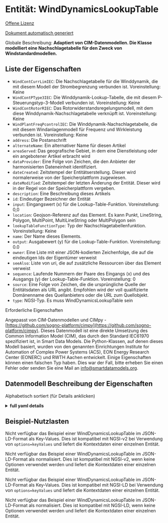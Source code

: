 Entität: WindDynamicsLookupTable  
================================  
[Offene Lizenz](https://github.com/smart-data-models//dataModel.EnergyCIM/blob/master/WindDynamicsLookupTable/LICENSE.md)  
[Dokument automatisch generiert](https://docs.google.com/presentation/d/e/2PACX-1vTs-Ng5dIAwkg91oTTUdt8ua7woBXhPnwavZ0FxgR8BsAI_Ek3C5q97Nd94HS8KhP-r_quD4H0fgyt3/pub?start=false&loop=false&delayms=3000#slide=id.gb715ace035_0_60)  
Globale Beschreibung: **Adaptiert von CIM-Datenmodellen. Die Klasse modelliert eine Nachschlagetabelle für den Zweck von Windstandardmodellen.**  

## Liste der Eigenschaften  

- `WindContCurrLimIEC`: Die Nachschlagetabelle für die Winddynamik, die mit diesem Modell der Strombegrenzung verbunden ist. Voreinstellung: Keine  - `WindContPType3IEC`: Die Winddynamik-Lookup-Tabelle, die mit diesem P-Steuerungstyp-3-Modell verbunden ist. Voreinstellung: Keine  - `WindContRotorRIEC`: Das Rotorwiderstandsregelungsmodell, mit dem diese Winddynamik-Nachschlagetabelle verknüpft ist. Voreinstellung: Keine  - `WindPlantFreqPcontrolIEC`: Die Winddynamik-Nachschlagetabelle, die mit diesem Windanlagenmodell für Frequenz und Wirkleistung verbunden ist. Voreinstellung: Keine  - `address`: Die Postanschrift  - `alternateName`: Ein alternativer Name für diesen Artikel  - `areaServed`: Das geografische Gebiet, in dem eine Dienstleistung oder ein angebotener Artikel erbracht wird  - `dataProvider`: Eine Folge von Zeichen, die den Anbieter der harmonisierten Dateneinheit identifiziert.  - `dateCreated`: Zeitstempel der Entitätserstellung. Dieser wird normalerweise von der Speicherplattform zugewiesen.  - `dateModified`: Zeitstempel der letzten Änderung der Entität. Dieser wird in der Regel von der Speicherplattform vergeben.  - `description`: Eine Beschreibung dieses Artikels  - `id`: Eindeutiger Bezeichner der Entität  - `input`: Eingangswert (x) für die Lookup-Table-Funktion. Voreinstellung: 0,0  - `location`: Geojson-Referenz auf das Element. Es kann Punkt, LineString, Polygon, MultiPoint, MultiLineString oder MultiPolygon sein  - `lookupTableFunctionType`: Typ der Nachschlagetabellenfunktion. Voreinstellung: Keine  - `name`: Der Name dieses Elements.  - `output`: Ausgabewert (y) für die Lookup-Table-Funktion. Voreinstellung: 0.0  - `owner`: Eine Liste mit einer JSON-kodierten Zeichenfolge, die auf die eindeutigen Ids der Eigentümer verweist  - `seeAlso`: Liste von uri, die auf zusätzliche Ressourcen über das Element verweist  - `sequence`: Laufende Nummern der Paare des Eingangs (x) und des Ausgangs (y) der Lookup-Table-Funktion. Voreinstellung: 0  - `source`: Eine Folge von Zeichen, die die ursprüngliche Quelle der Entitätsdaten als URL angibt. Empfohlen wird der voll qualifizierte Domänenname des Quellanbieters oder die URL zum Quellobjekt.  - `type`: NGSI-Typ. Es muss WindDynamicsLookupTable sein    
Erforderliche Eigenschaften  
Angepasst von CIM-Datenmodellen und CIMpy - [https://github.com/sogno-platform/cimpy](https://github.com/sogno-platform/cimpy). Dieses Datenmodell ist eine direkte Umsetzung des Common Information Model (CIM), das durch den Standard IEC61970 spezifiziert ist, in Smart Data Models. Die Python-Klassen, auf denen dieses Modell basiert, wurden von den genannten Einrichtungen Institute for Automation of Complex Power Systems (ACS), EON Energy Research Center (EONERC) und RWTH Aachen entwickelt. Einige Eigenschaften können einen falschen Typ haben. Dies war der Fall, bitte erheben Sie einen Fehler oder senden Sie eine Mail an info@smartdatamodels.org.  
## Datenmodell Beschreibung der Eigenschaften  
Alphabetisch sortiert (für Details anklicken)  
<details><summary><strong>full yaml details</strong></summary>    
```yaml  
WindDynamicsLookupTable:    
  description: 'Adapted from CIM data models. The class models a look up table for the purpose of wind standard models.'    
  properties:    
    WindContCurrLimIEC:    
      description: 'The wind dynamics lookup table associated with this current control limitation model. Default: None'    
      type: number    
      x-ngsi:    
        model: https://schema.org/Number    
    WindContPType3IEC:    
      description: 'The wind dynamics lookup table associated with this P control type 3 model. Default: None'    
      type: number    
      x-ngsi:    
        model: https://schema.org/Number    
    WindContRotorRIEC:    
      description: 'The rotor resistance control model with which this wind dynamics lookup table is associated. Default: None'    
      type: number    
      x-ngsi:    
        model: https://schema.org/Number    
    WindPlantFreqPcontrolIEC:    
      description: 'The wind dynamics lookup table associated with this frequency and active power wind plant model. Default: None'    
      type: number    
      x-ngsi:    
        model: https://schema.org/Number    
    address:    
      description: 'The mailing address'    
      properties:    
        addressCountry:    
          description: 'Property. The country. For example, Spain. Model:''https://schema.org/addressCountry'''    
          type: string    
        addressLocality:    
          description: 'Property. The locality in which the street address is, and which is in the region. Model:''https://schema.org/addressLocality'''    
          type: string    
        addressRegion:    
          description: 'Property. The region in which the locality is, and which is in the country. Model:''https://schema.org/addressRegion'''    
          type: string    
        postOfficeBoxNumber:    
          description: 'Property. The post office box number for PO box addresses. For example, 03578. Model:''https://schema.org/postOfficeBoxNumber'''    
          type: string    
        postalCode:    
          description: 'Property. The postal code. For example, 24004. Model:''https://schema.org/https://schema.org/postalCode'''    
          type: string    
        streetAddress:    
          description: 'Property. The street address. Model:''https://schema.org/streetAddress'''    
          type: string    
      type: Property    
      x-ngsi:    
        model: https://schema.org/address    
    alternateName:    
      description: 'An alternative name for this item'    
      type: Property    
    areaServed:    
      description: 'The geographic area where a service or offered item is provided'    
      type: Property    
      x-ngsi:    
        model: https://schema.org/Text    
    dataProvider:    
      description: 'A sequence of characters identifying the provider of the harmonised data entity.'    
      type: Property    
    dateCreated:    
      description: 'Entity creation timestamp. This will usually be allocated by the storage platform.'    
      format: date-time    
      type: Property    
    dateModified:    
      description: 'Timestamp of the last modification of the entity. This will usually be allocated by the storage platform.'    
      format: date-time    
      type: Property    
    description:    
      description: 'A description of this item'    
      type: Property    
    id:    
      anyOf: &winddynamicslookuptable_-_properties_-_owner_-_items_-_anyof    
        - description: 'Property. Identifier format of any NGSI entity'    
          maxLength: 256    
          minLength: 1    
          pattern: ^[\w\-\.\{\}\$\+\*\[\]`|~^@!,:\\]+$    
          type: string    
        - description: 'Property. Identifier format of any NGSI entity'    
          format: uri    
          type: string    
      description: 'Unique identifier of the entity'    
      type: Property    
    input:    
      description: 'Input value (x) for the lookup table function. Default: 0.0'    
      type: number    
      x-ngsi:    
        model: https://schema.org/Number    
    location:    
      description: 'Geojson reference to the item. It can be Point, LineString, Polygon, MultiPoint, MultiLineString or MultiPolygon'    
      oneOf:    
        - description: 'Geoproperty. Geojson reference to the item. Point'    
          properties:    
            bbox:    
              items:    
                type: number    
              minItems: 4    
              type: array    
            coordinates:    
              items:    
                type: number    
              minItems: 2    
              type: array    
            type:    
              enum:    
                - Point    
              type: string    
          required:    
            - type    
            - coordinates    
          title: 'GeoJSON Point'    
          type: object    
        - description: 'Geoproperty. Geojson reference to the item. LineString'    
          properties:    
            bbox:    
              items:    
                type: number    
              minItems: 4    
              type: array    
            coordinates:    
              items:    
                items:    
                  type: number    
                minItems: 2    
                type: array    
              minItems: 2    
              type: array    
            type:    
              enum:    
                - LineString    
              type: string    
          required:    
            - type    
            - coordinates    
          title: 'GeoJSON LineString'    
          type: object    
        - description: 'Geoproperty. Geojson reference to the item. Polygon'    
          properties:    
            bbox:    
              items:    
                type: number    
              minItems: 4    
              type: array    
            coordinates:    
              items:    
                items:    
                  items:    
                    type: number    
                  minItems: 2    
                  type: array    
                minItems: 4    
                type: array    
              type: array    
            type:    
              enum:    
                - Polygon    
              type: string    
          required:    
            - type    
            - coordinates    
          title: 'GeoJSON Polygon'    
          type: object    
        - description: 'Geoproperty. Geojson reference to the item. MultiPoint'    
          properties:    
            bbox:    
              items:    
                type: number    
              minItems: 4    
              type: array    
            coordinates:    
              items:    
                items:    
                  type: number    
                minItems: 2    
                type: array    
              type: array    
            type:    
              enum:    
                - MultiPoint    
              type: string    
          required:    
            - type    
            - coordinates    
          title: 'GeoJSON MultiPoint'    
          type: object    
        - description: 'Geoproperty. Geojson reference to the item. MultiLineString'    
          properties:    
            bbox:    
              items:    
                type: number    
              minItems: 4    
              type: array    
            coordinates:    
              items:    
                items:    
                  items:    
                    type: number    
                  minItems: 2    
                  type: array    
                minItems: 2    
                type: array    
              type: array    
            type:    
              enum:    
                - MultiLineString    
              type: string    
          required:    
            - type    
            - coordinates    
          title: 'GeoJSON MultiLineString'    
          type: object    
        - description: 'Geoproperty. Geojson reference to the item. MultiLineString'    
          properties:    
            bbox:    
              items:    
                type: number    
              minItems: 4    
              type: array    
            coordinates:    
              items:    
                items:    
                  items:    
                    items:    
                      type: number    
                    minItems: 2    
                    type: array    
                  minItems: 4    
                  type: array    
                type: array    
              type: array    
            type:    
              enum:    
                - MultiPolygon    
              type: string    
          required:    
            - type    
            - coordinates    
          title: 'GeoJSON MultiPolygon'    
          type: object    
      type: Geoproperty    
    lookupTableFunctionType:    
      description: 'Type of the lookup table function. Default: None'    
      type: number    
      x-ngsi:    
        model: https://schema.org/Number    
    name:    
      description: 'The name of this item.'    
      type: Property    
    output:    
      description: 'Output value (y) for the lookup table function. Default: 0.0'    
      type: number    
      x-ngsi:    
        model: https://schema.org/Number    
    owner:    
      description: 'A List containing a JSON encoded sequence of characters referencing the unique Ids of the owner(s)'    
      items:    
        anyOf: *winddynamicslookuptable_-_properties_-_owner_-_items_-_anyof    
        description: 'Property. Unique identifier of the entity'    
      type: Property    
    seeAlso:    
      description: 'list of uri pointing to additional resources about the item'    
      oneOf:    
        - items:    
            format: uri    
            type: string    
          minItems: 1    
          type: array    
        - format: uri    
          type: string    
      type: Property    
    sequence:    
      description: 'Sequence numbers of the pairs of the input (x) and the output (y) of the lookup table function. Default: 0'    
      type: number    
      x-ngsi:    
        model: https://schema.org/Number    
    source:    
      description: 'A sequence of characters giving the original source of the entity data as a URL. Recommended to be the fully qualified domain name of the source provider, or the URL to the source object.'    
      type: Property    
    type:    
      description: 'NGSI type. It has to be WindDynamicsLookupTable'    
      enum:    
        - WindDynamicsLookupTable    
      type: Property    
  required: []    
  type: object    
```  
</details>    
## Beispiel-Nutzlasten  
Nicht verfügbar das Beispiel einer WindDynamicsLookupTable im JSON-LD-Format als Key-Values. Dies ist kompatibel mit NGSI-v2 bei Verwendung von `options=keyValues` und liefert die Kontextdaten einer einzelnen Entität.  
Nicht verfügbar das Beispiel einer WindDynamicsLookupTable im JSON-LD-Format als normalisiert. Dies ist kompatibel mit NGSI-v2, wenn keine Optionen verwendet werden und liefert die Kontextdaten einer einzelnen Entität.  
Nicht verfügbar das Beispiel einer WindDynamicsLookupTable im JSON-LD-Format als Key-Values. Dies ist kompatibel mit NGSI-LD bei Verwendung von `options=keyValues` und liefert die Kontextdaten einer einzelnen Entität.  
Nicht verfügbar das Beispiel einer WindDynamicsLookupTable im JSON-LD-Format als normalisiert. Dies ist kompatibel mit NGSI-LD, wenn keine Optionen verwendet werden und liefert die Kontextdaten einer einzelnen Entität.  
